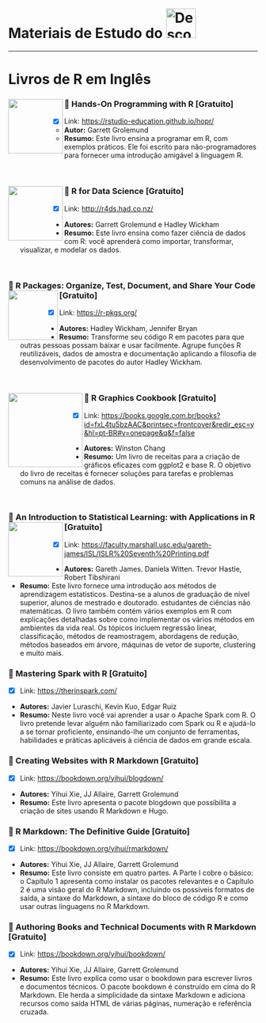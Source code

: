 
# Materiais de Estudo do <a  href="https://www.instagram.com/descomplicaestatistica/"> <img src="https://www.cbib.cl/wp-content/uploads/2019/10/Logo-RStudio-imagen-destacada.png" title="Descomplica Estatistica" class="center" width="60">  </a>  

------

# Livros de R em Inglês

### :green_book: Hands-On Programming with R [Gratuito] <img align="left" width="110" src="https://images-na.ssl-images-amazon.com/images/I/51SZMR4JKML._SX379_BO1,204,203,200_.jpg">
- [x] Link: https://rstudio-education.github.io/hopr/
  - **Autor:** Garrett Grolemund
  - **Resumo:** Este livro ensina a programar em R, com exemplos práticos. Ele foi escrito para não-programadores para fornecer uma introdução amigável à linguagem R. 

<br/> 

### :green_book: R for Data Science [Gratuito] <img align="left" width="110" src="https://images-na.ssl-images-amazon.com/images/I/51Vfk-LxgML._SX331_BO1,204,203,200_.jpg">
- [x]  Link: http://r4ds.had.co.nz/
  - **Autores:** Garrett Grolemund e Hadley Wickham
  - **Resumo:** Este livro ensina como fazer ciência de dados com R: você aprenderá como importar, transformar, visualizar, e modelar os dados.

<br/> 
      
 ### :green_book: R Packages: Organize, Test, Document, and Share Your Code [Gratuito] <img align="left" width="100" src="https://images-na.ssl-images-amazon.com/images/I/51Gq08EumSL._SY445_QL70_ML2_.jpg">
- [x]  Link: https://r-pkgs.org/
  - **Autores:** Hadley Wickham, Jennifer Bryan
  - **Resumo:** Transforme seu código R em pacotes para que outras pessoas possam baixar e usar facilmente. Agrupe funções R reutilizáveis, dados de amostra e documentação aplicando a filosofia de desenvolvimento de pacotes do autor Hadley Wickham.
  
  <br/> 
  
 ### :green_book: R Graphics Cookbook [Gratuito]   <img align="left" width="150" src="https://m.media-amazon.com/images/I/51pbSD4qd-L.jpg">
- [x]  Link: https://books.google.com.br/books?id=fxL4tu5bzAAC&printsec=frontcover&redir_esc=y&hl=pt-BR#v=onepage&q&f=false
  - **Autores:** Winston Chang
  - **Resumo:** Um livro de receitas para a criação de gráficos eficazes com ggplot2 e base R. O objetivo do livro de receitas é fornecer soluções para tarefas e problemas comuns na análise de dados.
  
  <br/> 
  
  ### :green_book: An Introduction to Statistical Learning: with Applications in R [Gratuito] <img align="left" width="110" src="https://images-na.ssl-images-amazon.com/images/I/61Lvnv9+CML.jpg">
- [x]  Link: https://faculty.marshall.usc.edu/gareth-james/ISL/ISLR%20Seventh%20Printing.pdf
  - **Autores:** Gareth James. Daniela Witten. Trevor Hastie, Robert Tibshirani
  - **Resumo:** Este livro fornece uma introdução aos métodos de aprendizagem estatísticos. Destina-se a alunos de graduação de nível superior, alunos de mestrado e doutorado. estudantes de ciências não matemáticas. O livro também contém vários exemplos em R com explicações detalhadas sobre como implementar os vários métodos em ambientes da vida real. Os tópicos incluem regressão linear, classificação, métodos de reamostragem, abordagens de redução, métodos baseados em árvore, máquinas de vetor de suporte, clustering e muito mais.   
  
  





  ### :green_book: Mastering Spark with R [Gratuito] 
- [x]  Link: https://therinspark.com/
  - **Autores:** Javier Luraschi, Kevin Kuo, Edgar Ruiz
  - **Resumo:** Neste livro você vai aprender a usar o Apache Spark com R. O livro pretende levar alguém não familiarizado com Spark ou R e ajudá-lo a se tornar proficiente, ensinando-lhe um conjunto de ferramentas, habilidades e práticas aplicáveis à ciência de dados em grande escala. 
  
  ### :green_book: Creating Websites with R Markdown [Gratuito] 
- [x]  Link: https://bookdown.org/yihui/blogdown/
  - **Autores:** Yihui Xie, JJ Allaire, Garrett Grolemund
  - **Resumo:** Este livro apresenta o pacote blogdown que possibilita a criação de sites usando R Markdown e Hugo.
  
  ### :green_book: R Markdown: The Definitive Guide [Gratuito] 
- [x]  Link: https://bookdown.org/yihui/rmarkdown/
  - **Autores:** Yihui Xie, JJ Allaire, Garrett Grolemund
  - **Resumo:** Este livro consiste em quatro partes. A Parte I cobre o básico: o Capítulo 1 apresenta como instalar os pacotes relevantes e o Capítulo 2 é uma visão geral do R Markdown, incluindo os possíveis formatos de saída, a sintaxe do Markdown, a sintaxe do bloco de código R e como usar outras linguagens no R Markdown.

  ### :green_book: Authoring Books and Technical Documents with R Markdown [Gratuito] 
- [x]  Link: https://bookdown.org/yihui/bookdown/
  - **Autores:** Yihui Xie, JJ Allaire, Garrett Grolemund
  - **Resumo:** Este livro explica como usar o bookdown para escrever livros e documentos técnicos. O pacote bookdown é construído em cima do R Markdown. Ele herda a simplicidade da sintaxe Markdown e adiciona recursos como saída HTML de várias páginas, numeração e referência cruzada.
